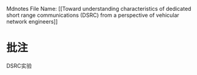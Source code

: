  Mdnotes File Name: [[Toward understanding characteristics of dedicated short range communications (DSRC) from a perspective of vehicular network engineers]]

# 批注
DSRC实验